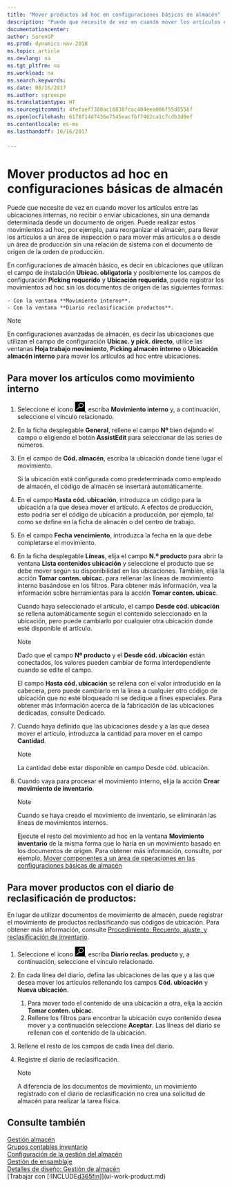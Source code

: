 ```yaml
---
title: "Mover productos ad hoc en configuraciones básicas de almacén"
description: "Puede que necesite de vez en cuando mover los artículos entre las ubicaciones internas, no recibir o enviar ubicaciones, sin una demanda determinada desde un documento de origen. Puede realizar estos movimientos ad hoc, por ejemplo, para reorganizar el almacén, para llevar los artículos a un área de inspección o para mover más artículos a o desde un área de producción sin una relación de sistema con el documento de origen de la orden de producción."
documentationcenter: 
author: SorenGP
ms.prod: dynamics-nav-2018
ms.topic: article
ms.devlang: na
ms.tgt_pltfrm: na
ms.workload: na
ms.search.keywords: 
ms.date: 08/16/2017
ms.author: sgroespe
ms.translationtype: HT
ms.sourcegitcommit: 4fefaef7380ac10836fcac404eea006f55d8556f
ms.openlocfilehash: 6178f14d7436e7545eacfbf7462ca1c7cdb3d9ef
ms.contentlocale: es-mx
ms.lasthandoff: 10/16/2017

---
```

# <a name="how-to-move-items-ad-hoc-in-basic-warehouse-configurations"></a>Mover productos ad hoc en configuraciones básicas de almacén
Puede que necesite de vez en cuando mover los artículos entre las ubicaciones internas, no recibir o enviar ubicaciones, sin una demanda determinada desde un documento de origen. Puede realizar estos movimientos ad hoc, por ejemplo, para reorganizar el almacén, para llevar los artículos a un área de inspección o para mover más artículos a o desde un área de producción sin una relación de sistema con el documento de origen de la orden de producción.  

En configuraciones de almacén básico, es decir en ubicaciones que utilizan el campo de instalación **Ubicac. obligatoria** y posiblemente los campos de configuración **Picking requerido** y **Ubicación requerida**, puede registrar los movimientos ad hoc sin los documentos de origen de las siguientes formas:  

    - Con la ventana **Movimiento interno**.  
    - Con la ventana **Diario reclasificación productos**.  

> [!NOTE]  
>  En configuraciones avanzadas de almacén, es decir las ubicaciones que utilizan el campo de configuración **Ubicac. y pick. directo**, utilice las ventanas **Hoja trabajo movimiento**, **Picking almacén interno** o **Ubicación almacén interno** para mover los artículos ad hoc entre ubicaciones.  

## <a name="to-move-items-as-an-internal-movement"></a>Para mover los artículos como movimiento interno  
1.  Seleccione el icono ![Buscar página o informe](media/ui-search/search_small.png "icono Buscar página o informe"), escriba **Movimiento interno** y, a continuación, seleccione el vínculo relacionado.  
2.  En la ficha desplegable **General**, rellene el campo **Nº** bien dejando el campo o eligiendo el botón **AssistEdit** para seleccionar de las series de números.  
3.  En el campo de **Cód. almacén**, escriba la ubicación donde tiene lugar el movimiento.  

    Si la ubicación está configurada como predeterminada como empleado de almacén, el código de almacén se insertará automáticamente.  
4.  En el campo **Hasta cód. ubicación**, introduzca un código para la ubicación a la que desea mover el artículo. A efectos de producción, esto podría ser el código de ubicación a producción, por ejemplo, tal como se define en la ficha de almacén o del centro de trabajo.  
5.  En el campo **Fecha vencimiento**, introduzca la fecha en la que debe completarse el movimiento.  
6.  En la ficha desplegable **Líneas**, elija el campo **N.º producto** para abrir la ventana **Lista contenidos ubicación** y seleccione el producto que se debe mover según su disponibilidad en las ubicaciones. También, elija la acción **Tomar conten. ubicac.** para rellenar las líneas de movimiento interno basándose en los filtros. Para obtener más información, vea la información sobre herramientas para la acción **Tomar conten. ubicac**.   

    Cuando haya seleccionado el artículo, el campo **Desde cód. ubicación** se rellena automáticamente según el contenido seleccionado en la ubicación, pero puede cambiarlo por cualquier otra ubicación donde esté disponible el artículo.  

    > [!NOTE]  
    >  Dado que el campo **Nº producto** y el **Desde cód. ubicación** están conectados, los valores pueden cambiar de forma interdependiente cuando se edite el campo.  

    El campo **Hasta cód. ubicación** se rellena con el valor introducido en la cabecera, pero puede cambiarlo en la línea a cualquier otro código de ubicación que no esté bloqueado ni se dedique a fines especiales. Para obtener más información acerca de la fabricación de las ubicaciones dedicadas, consulte Dedicado.  
7.  Cuando haya definido que las ubicaciones desde y a las que desea mover el artículo, introduzca la cantidad para mover en el campo **Cantidad**.  

    > [!NOTE]  
    >  La cantidad debe estar disponible en campo Desde cód. ubicación.  

8.  Cuando vaya para procesar el movimiento interno, elija la acción **Crear movimiento de inventario**.  

    > [!NOTE]  
    >  Cuando se haya creado el movimiento de inventario, se eliminarán las líneas de movimientos internos.  

    Ejecute el resto del movimiento ad hoc en la ventana **Movimiento inventario** de la misma forma que lo haría en un movimiento basado en los documentos de origen. Para obtener más información, consulte, por ejemplo, [Mover componentes a un área de operaciones en las configuraciones básicas de almacén](warehouse-how-to-move-components-to-an-operation-area-in-basic-warehousing.md)  

## <a name="to-move-items-with-the-item-reclassification-journal"></a>Para mover productos con el diario de reclasificación de productos:
En lugar de utilizar documentos de movimiento de almacén, puede registrar el movimiento de productos reclasificando sus códigos de ubicación. Para obtener más información, consulte [Procedimiento: Recuento, ajuste, y reclasificación de inventario](inventory-how-count-adjust-reclassify.md).   
1.  Seleccione el icono ![Buscar página o informe](media/ui-search/search_small.png "icono Buscar página o informe"), escriba **Diario reclas. producto** y, a continuación, seleccione el vínculo relacionado.  
2.  En cada línea del diario, defina las ubicaciones de las que y a las que desea mover los artículos rellenando los campos **Cód. ubicación** y **Nueva ubicación**.  

    1.  Para mover todo el contenido de una ubicación a otra, elija la acción **Tomar conten. ubicac**.  
    2.  Rellene los filtros para encontrar la ubicación cuyo contenido desea mover y a continuación seleccione **Aceptar**. Las líneas del diario se rellenan con el contenido de la ubicación.  
3.  Rellene el resto de los campos de cada línea del diario.   
4.  Registre el diario de reclasificación.  

    > [!NOTE]  
    >  A diferencia de los documentos de movimiento, un movimiento registrado con el diario de reclasificación no crea una solicitud de almacén para realizar la tarea física.  

## <a name="see-also"></a>Consulte también  
[Gestión almacén](warehouse-manage-warehouse.md)  
[Grupos contables inventario](inventory-manage-inventory.md)  
[Configuración de la gestión del almacén](warehouse-setup-warehouse.md)     
[Gestión de ensamblaje](assembly-assemble-items.md)    
[Detalles de diseño: Gestión de almacén](design-details-warehouse-management.md)  
[Trabajar con [!INCLUDE[d365fin](includes/d365fin_md.md)]](ui-work-product.md)

